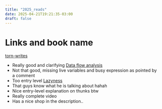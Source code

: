 ```yaml
---
title: "2025_reads"
date: 2025-04-21T19:21:35-03:00
draft: false
---
```


# Links and book name

[torn-writes](https://transactional.blog/blog/2025-torn-writes)
- Really good and clarifying
[Data flow analysis](https://www.youtube.com/watch?v=hBqRY09zJZo)
- Not that good, missing live variables and busy expression as pointed by a comment
- Too entry level
[Lazyness](https://www.youtube.com/watch?v=SnUn1PZDbqQ)
- That guys know what he is talking about hahah
- Nice entry-level explanation on thunks btw
- Really complete video
- Has a nice shop in the description..
